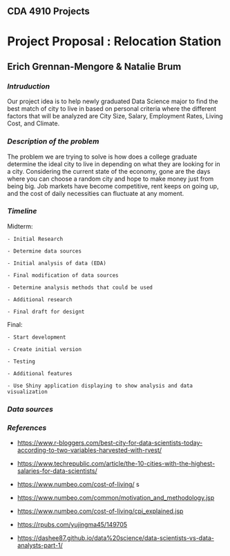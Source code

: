 ## CDA 4910 Projects

# Project Proposal : Relocation Station
## Erich Grennan-Mengore & Natalie Brum



### *Intruduction*

 
Our project idea is to help newly graduated Data Science major to find the best match of city to live in based on personal criteria where the different factors that will be analyzed are City Size, Salary, Employment Rates,  Living Cost, and Climate.
 
 

### *Description of the problem*
 
The problem we are trying to solve is how does a college graduate determine the ideal city to live in depending on what they are looking for in a city. Considering the current state of the economy, gone are the days where you can choose a random city and hope to make money just from being big. Job markets have become competitive, rent keeps on going up, and the cost of daily necessities can fluctuate at any moment.
 
  

### *Timeline*
  
  Midterm:
  
	- Initial Research
  
	- Determine data sources
  
	- Initial analysis of data (EDA)
  
	- Final modification of data sources
  
	- Determine analysis methods that could be used 
  
	- Additional research
  
	- Final draft for designt
 


  Final:
  
	- Start development 
 
	- Create initial version
  
	- Testing
  
	- Additional features
 
	- Use Shiny application displaying to show analysis and data visualization
 


### *Data sources*

### *References*


* https://www.r-bloggers.com/best-city-for-data-scientists-today-according-to-two-variables-harvested-with-rvest/ 

* https://www.techrepublic.com/article/the-10-cities-with-the-highest-salaries-for-data-scientists/

* https://www.numbeo.com/cost-of-living/
s
* https://www.numbeo.com/common/motivation_and_methodology.jsp

* https://www.numbeo.com/cost-of-living/cpi_explained.jsp

* https://rpubs.com/yujingma45/149705

* https://dashee87.github.io/data%20science/data-scientists-vs-data-analysts-part-1/